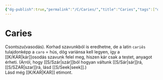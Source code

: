 ```yaml
---
{"dg-publish":true,"permalink":"/C/Caries/","title":"Caries","tags":["dg_uploaded"],"created":"2023-10-23T02:19","updated":"2023-10-29T03:16"}
---
```





# Caries

Csontszu(vasodás). Korhad szavunkból is eredhetne, de a latin `cariēs` tulajdonképp a `caro` = hús, dög variánsa kell legyen, így a [[K/KÁR\|kár]]osodás szavunk felel meg, hiszen kár csak a testet, anyagot érheti. (Arról, hogy [[S/Szár\|szár]]ból hogyan váltunk [[S/Sár\|sár]]rá, [[S/SZAR\|szar]]rá, lásd [[S/Seek\|seek]].)  
Lásd még [[K/KAR\|KAR]] etimont.  